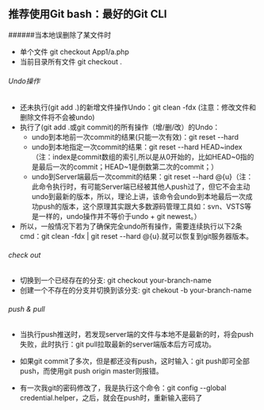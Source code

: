 ## 推荐使用Git bash：最好的Git CLI
######当本地误删除了某文件时
* 单个文件
     git checkout App1/a.php
* 当前目录所有文件
     git checkout .

###### Undo操作
* 还未执行(git add .)的新增文件操作Undo：git clean -fdx (注意：修改文件和删除文件将不会被undo)
* 执行了(git add .或git commit)的所有操作（增/删/改）的Undo：
     * undo到本地前一次commit的结果(只能一次有效)：git reset --hard
     * undo到本地指定一次commit的结果：git reset --hard HEAD~index（注：index是commit数组的索引,所以是从0开始的，比如HEAD~0指的是最后一次的commit；HEAD~1是倒数第二次的commit；）
     * undo到Server端最后一次commit的结果：git reset --hard @{u}（注：此命令执行时，有可能Server端已经被其他人push过了，但它不会主动undo到最新的版本，所以，理论上讲，该命令会undo到本地最后一次成功push的版本，这个原理其实跟大多数源码管理工具如：svn、VSTS等是一样的，undo操作并不等价于undo + git newest。）
* 所以，一般情况下若为了确保完全undo所有操作，需要连续执行以下2条cmd：git clean -fdx | git reset --hard @{u}.就可以恢复到git服务器版本。

###### check out
* 切换到一个已经存在的分支: git checkout your-branch-name
* 创建一个不存在的分支并切换到该分支: git chekout -b your-branch-name


###### push & pull
* 当执行push推送时，若发现server端的文件与本地不是最新的时，将会push失败，此时执行：git pull拉取最新的server端版本后方可成功。

* 如果git commit了多次，但是都还没有push，这时输入：git push即可全部push，而使用git push origin master则报错。
* 有一次我git的密码修改了，我是执行这个命令：git config --global credential.helper，之后，就会在push时，重新输入密码了
